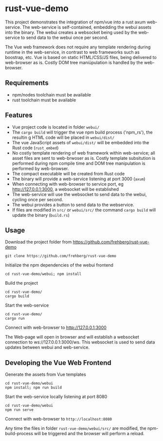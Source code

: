 # rust-vue-demo

This project demonstrates the integration of npm/vue into a rust axum web-service. The web-service is self-contained, embedding the webui assets into the binary. The webui creates a websocket being used by the web-service to send data to the webui once per second.

The Vue web framework does not require any template rendering during runtime in the web-service, in contrast to web frameworks such as boostrap, etc. Vue is based on static HTML/CSS/JS files, being delivered to web-browser as is. Costly DOM tree maniüpulation is handled by the web-browser.

## Requirements
* npm/nodes toolchain must be available
* rust toolchain must be available

## Features
* Vue project code is located in folder `webui/`
* The `cargo build` will trigger the vue npm build process ('npm_rs'), the resultin g HTML code will be placed in `webui/dist/`
* The vue JavaScript assets of `webui/dist/` will be embedded into the Rust code (`rust_embed`)
* No costly template rendering of web framework within web-service; all asset files are sent to web-brwoser as is. Costly template subsitution is performed during npm compile time and DOM tree manipulation is performed by web-browser.
* The compact executable will be created from Rust code
* The binary will provide a web-service listening at port 3000 (`axum`)
* When connecting with web-browser to service port, eg http://127.0.0.1:3000, a websocket will be established
* The web-service will use the websocket to send data to the webui, cycling once per second.
* The webui provides a button to send data to the webservice.
* If files are modified in `src/` or `webui/src/` the command `cargo build` will update the binary (`build.rs`)


## Usage

Download the project folder from https://github.com/frehberg/rust-vue-demo
```
git clone https://github.com/frehberg/rust-vue-demo
```

Initialize the npm dependencies of the webui frontend
```
cd rust-vue-demo/webui; npm install
```

Build the project
```shell
cd rust-vue-demo/
cargo build
```

Start the web-service
```shell
cd rust-vue-demo/
cargo run
```

Connect with web-browser to http://127.0.0.1:3000

The Web-page will open in browser and will establish a websocket connection to ws://127.0.0.1:3000/ws. This websocket is used to send data updates between webui and web-service.


## Developing the Vue Web Frontend

Generate the assets from Vue templates
```shell
cd rust-vue-demo/webui
npm install; npm run build
```
Start the web-service locally listening at port 8080
```shell
cd rust-vue-demo/webui
npm run serve
```

Connect with web-browser to `http://localhost:8080`

Any time the files in folder `rust-vue-demo/webui/src/` are modified, the npm-build-process will be triggered and the browser will perform a reload.



